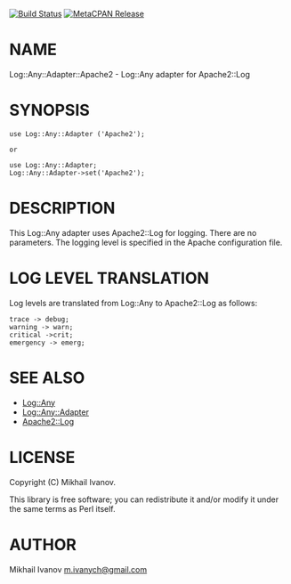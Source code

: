 [![Build Status](https://travis-ci.org/ivanych/Log-Any-Adapter-Apache2.svg?branch=master)](https://travis-ci.org/ivanych/Log-Any-Adapter-Apache2) [![MetaCPAN Release](https://badge.fury.io/pl/Log-Any-Adapter-Apache2.svg)](https://metacpan.org/release/Log-Any-Adapter-Apache2)
# NAME

Log::Any::Adapter::Apache2 - Log::Any adapter for Apache2::Log

# SYNOPSIS

    use Log::Any::Adapter ('Apache2');

    or

    use Log::Any::Adapter;
    Log::Any::Adapter->set('Apache2');

# DESCRIPTION

This Log::Any adapter uses Apache2::Log for logging. There are no parameters. The logging level is specified in the Apache configuration file.

# LOG LEVEL TRANSLATION

Log levels are translated from Log::Any to Apache2::Log as follows:

    trace -> debug;
    warning -> warn;
    critical ->crit;
    emergency -> emerg;

# SEE ALSO

- [Log::Any](https://metacpan.org/pod/Log::Any)
- [Log::Any::Adapter](https://metacpan.org/pod/Log::Any::Adapter)
- [Apache2::Log](https://metacpan.org/pod/Apache2::Log)

# LICENSE

Copyright (C) Mikhail Ivanov.

This library is free software; you can redistribute it and/or modify
it under the same terms as Perl itself.

# AUTHOR

Mikhail Ivanov <m.ivanych@gmail.com>

